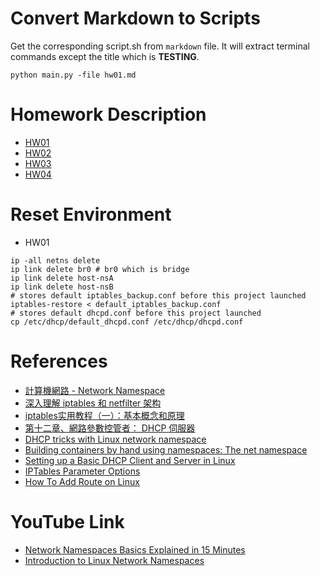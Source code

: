 # Convert Markdown to Scripts
Get the corresponding script.sh from `markdown` file. It will extract terminal commands except the title which is **TESTING**.
```
python main.py -file hw01.md
```
# Homework Description
- [HW01](hw01.md)
- [HW02]()
- [HW03]()
- [HW04]()

# Reset Environment
- HW01
```
ip -all netns delete
ip link delete br0 # br0 which is bridge
ip link delete host-nsA
ip link delete host-nsB
# stores default iptables_backup.conf before this project launched
iptables-restore < default_iptables_backup.conf 
# stores default dhcpd.conf before this project launched
cp /etc/dhcp/default_dhcpd.conf /etc/dhcp/dhcpd.conf
```

# References
* [計算機網路 - Network Namespace](https://hackmd.io/@0xff07/network/https%3A%2F%2Fhackmd.io%2F%400xff07%2FSJzOwViYF#Linux-Bridges-IP-Tables-and-CNI-Plug-Ins---A-Container-Networking-Deepdive)
* [深入理解 iptables 和 netfilter 架构](https://arthurchiao.art/blog/deep-dive-into-iptables-and-netfilter-arch-zh/#42-nat-table%E7%BD%91%E7%BB%9C%E5%9C%B0%E5%9D%80%E8%BD%AC%E6%8D%A2)
* [iptables实用教程（一）：基本概念和原理](https://www.cnblogs.com/foxgab/p/6896957.html)
* [第十二章、網路參數控管者： DHCP 伺服器](https://linux.vbird.org/linux_server/centos6/0340dhcp.php)
* [DHCP tricks with Linux network namespace](http://blog.asiantuntijakaveri.fi/2015/07/dhcp-tricks-with-linux-network-namespace.html)
* [Building containers by hand using namespaces: The net namespace](https://www.redhat.com/sysadmin/net-namespaces)
* [Setting up a Basic DHCP Client and Server in Linux](https://medium.com/swlh/setting-up-a-basic-dhcp-client-and-server-in-linux-9005457df607)
* [IPTables Parameter Options](https://access.redhat.com/documentation/en-us/red_hat_enterprise_linux/6/html/security_guide/sect-security_guide-command_options_for_iptables-iptables_parameter_options)
* [How To Add Route on Linux](https://devconnected.com/how-to-add-route-on-linux/)

# YouTube Link
* [Network Namespaces Basics Explained in 15 Minutes](https://youtu.be/j_UUnlVC2Ss)
* [Introduction to Linux Network Namespaces](https://youtu.be/_WgUwUf1d34)